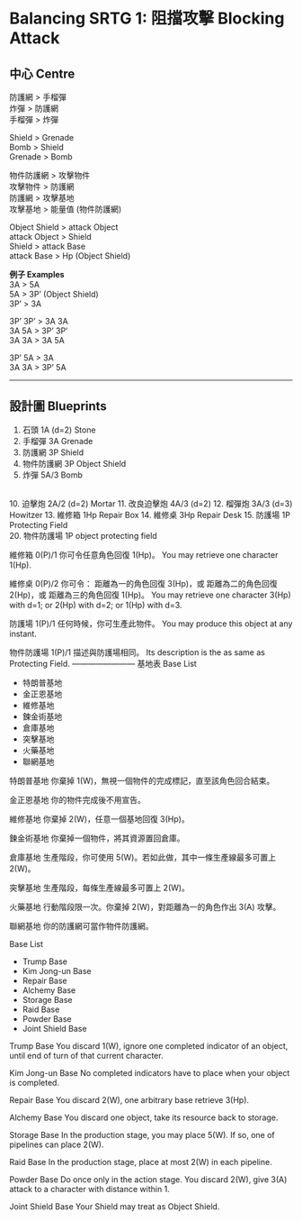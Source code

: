 # Balancing SRTG 1: 阻擋攻擊 Blocking Attack

## 中心 Centre

防護網 > 手榴彈   
炸彈 > 防護網    
手榴彈 > 炸彈    

Shield > Grenade    
Bomb > Shield   
Grenade > Bomb    

物件防護網 > 攻擊物件    
攻擊物件 > 防護網    
防護網 > 攻擊基地    
攻擊基地 > 能量值 (物件防護網)    

Object Shield > attack Object   
attack Object > Shield    
Shield > attack Base    
attack Base > Hp (Object Shield)    

**例子 Examples**   
3A > 5A   
5A > 3P’ (Object Shield)    
3P’ > 3A    

3P’ 3P’ > 3A 3A   
3A 5A > 3P’ 3P’   
3A 3A > 3A 5A   

3P’ 5A > 3A   
3A 3A > 3P’ 5A    

***

## 設計圖 Blueprints

1. 石頭 1A (d=2) Stone
2. 手榴彈 3A Grenade
3. 防護網 3P Shield
4. 物件防護網 3P Object Shield
5. 炸彈 5A/3 Bomb
<br>
10. 迫擊炮 2A/2 (d=2) Mortar
11. 改良迫擊炮 4A/3 (d=2)
12. 榴彈炮 3A/3 (d=3) Howitzer
13. 維修箱 1Hp Repair Box
14. 維修桌 3Hp Repair Desk
15. 防護場 1P Protecting Field 
<br>
20. 物件防護場 1P object protecting field

維修箱 0(P)/1
你可令任意角色回復 1(Hp)。
You may retrieve one character 1(Hp).

維修桌 0(P)/2
你可令：
距離為一的角色回復 3(Hp)，或
距離為二的角色回復 2(Hp)，或
距離為三的角色回復 1(Hp)。
You may retrieve one character 3(Hp) with d=1; or 2(Hp) with d=2; or 1(Hp) with d=3.

防護場 1(P)/1
任何時候，你可生產此物件。
You may produce this object at any instant.

物件防護場 1(P)/1
描述與防護場相同。
Its description is the as same as Protecting Field.
————————
基地表 Base List

* 特朗普基地 
* 金正恩基地
* 維修基地
* 鍊金術基地
* 倉庫基地
* 突擊基地
* 火藥基地
* 聯網基地

特朗普基地
你棄掉 1(W)，無視一個物件的完成標記，直至該角色回合結束。

金正恩基地
你的物件完成後不用宣告。

維修基地
你棄掉 2(W)，任意一個基地回復 3(Hp)。

鍊金術基地
你棄掉一個物件，將其資源置回倉庫。

倉庫基地
生產階段，你可使用 5(W)。若如此做，其中一條生產線最多可置上 2(W)。

突擊基地
生產階段，每條生產線最多可置上 2(W)。

火藥基地
行動階段限一次。你棄掉 2(W)，對距離為一的角色作出 3(A) 攻擊。

聯網基地
你的防護網可當作物件防護網。






Base List
* Trump Base
* Kim Jong-un Base
* Repair Base
* Alchemy Base
* Storage Base
* Raid Base
* Powder Base
* Joint Shield Base

Trump Base
You discard 1(W), ignore one completed indicator of an object, until end of turn of that current character.

Kim Jong-un Base
No completed indicators have to place when your object is completed.

Repair Base
You discard 2(W), one arbitrary base retrieve 3(Hp).

Alchemy Base
You discard one object, take its resource back to storage.

Storage Base
In the production stage, you may place 5(W). If so, one of pipelines can place 2(W).

Raid Base
In the production stage, place at most 2(W) in each pipeline.

Powder Base
Do once only in the action stage. You discard 2(W), give 3(A) attack to a character with distance within 1.

Joint Shield Base
Your Shield may treat as Object Shield. 
